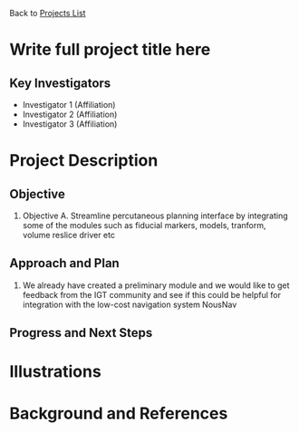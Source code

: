 Back to [Projects List](../../README.md#ProjectsList)

# Write full project title here

## Key Investigators

- Investigator 1 (Affiliation)
- Investigator 2 (Affiliation)
- Investigator 3 (Affiliation)

# Project Description

<!-- Add a short paragraph describing the project. -->

## Objective

<!-- Describe here WHAT you would like to achieve (what you will have as end result). -->

1. Objective A. Streamline percutaneous planning interface by integrating some of the modules such as fiducial markers, models, tranform, volume reslice driver etc

## Approach and Plan

<!-- Describe here HOW you would like to achieve the objectives stated above. -->

1. We already have created a preliminary module and we would like to get feedback from the IGT community and see if this could be helpful for integration with the low-cost navigation system  NousNav

## Progress and Next Steps

<!-- Update this section as you make progress, describing of what you have ACTUALLY DONE. If there are specific steps that you could not complete then you can describe them here, too. -->


# Illustrations

<!-- Add pictures and links to videos that demonstrate what has been accomplished.
![Description of picture](Example2.jpg)
![Some more images](Example2.jpg)
-->

# Background and References

<!-- If you developed any software, include link to the source code repository. If possible, also add links to sample data, and to any relevant publications. -->
